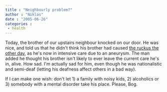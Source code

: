 ```yaml
---
title : "Neighbourly problem?"
author : "Niklas"
date : "2005-06-26"
categories : 
 - health
---
```


Today, the brother of our upstairs neighbour knocked on our door. He was nice, and told us that he didn't think his brother had caused [the ruckus the other day](https://niklasblog.com/?p=672), as he's now in intensive care due to an aneurysm. The man added he thought his brother isn't likely to ever leave the current care he's in, alive. How sad. I'm actually sad for him, even though he was nationalistic and semi-deaf (letting his deafness affect others in a bad way).

If I can make one wish: don't let 1) a family with noisy kids, 2) alcoholics or 3) somebody with a mental disorder take his place. Please, Bog.
